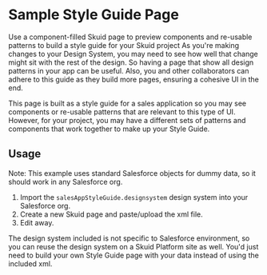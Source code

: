 # Sample Style Guide Page

Use a component-filled Skuid page to preview components and re-usable patterns to build a style guide for your Skuid project As you're making changes to your Design System, you may need to see how well that change might sit with the rest of the design. So having a page that show all design patterns in your app can be useful. Also, you and other collaborators can adhere to this guide as they build more pages, ensuring a cohesive UI in the end.

This page is built as a style guide for a sales application so you may see components or re-usable patterns that are relevant to this type of UI. However, for your project, you may have a different sets of patterns and components that work together to make up your Style Guide.

## Usage
Note: This example uses standard Salesforce objects for dummy data, so it should work in any Salesforce org.

1. Import the `salesAppStyleGuide.designsystem` design system into your Salesforce org.
2. Create a new Skuid page and paste/upload the xml file.
3. Edit away.

The design system included is not specific to Salesforce environment, so you can reuse the design system on a Skuid Platform site as well. You'd just need to build your own Style Guide page with your data instead of using the included xml.